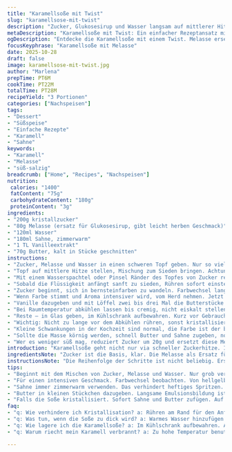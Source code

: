 ```yaml
---
title: "Karamellsoße mit Twist"
slug: "karamellsose-mit-twist"
description: "Zucker, Glukosesirup und Wasser langsam auf mittlerer Hitze erhitzt, bis die Mischung bernsteinfarben wird. Dann Sahne mit Vorsicht eingerührt, Vanille verfeinert und Butter stückweise untergerührt. Kleine Anpassungen in Zeit und Technik helfen, kristallisationsfrei und samtig cremig zu bleiben. Statt Glukosesirup Melasse verwendet – gibt ein etwas herberes Aroma. Wichtig: Beim Waschen des Topfrands Zuckerreste entfernen, sonst schlägt die Masse um. Ständiges Rühren vor dem Erstarren, danach Finger weg vom Löffel. Temperaturkontrolle spielt eine Rolle, aber sensorische Zeichen sind ebenso entscheidend. Nutzt bewährte Tricks gegen Anbrennen und Mixer-Spritzer. Erfahrung zeigt: Timing ist variabel, auf Farbe und Duft achten. "
metaDescription: "Karamellsoße mit Twist: Ein einfacher Rezeptansatz mit Melasse für eine herbe Note. Perfekt für Desserts und als exquisites Topping."
ogDescription: "Entdecke die Karamellsoße mit einem Twist. Melasse ersetzt Glukosesirup für einen herben Geschmack. Ideal für verschiedene Desserts."
focusKeyphrase: "Karamellsoße mit Melasse"
date: 2025-10-28
draft: false
image: karamellsose-mit-twist.jpg
author: "Marlena"
prepTime: PT6M
cookTime: PT22M
totalTime: PT28M
recipeYield: "3 Portionen"
categories: ["Nachspeisen"]
tags:
- "Dessert"
- "Süßspeise"
- "Einfache Rezepte"
- "Karamell"
- "Sahne"
keywords:
- "Karamell"
- "Melasse"
- "süß-salzig"
breadcrumb: ["Home", "Recipes", "Nachspeisen"]
nutrition: 
 calories: "1400"
 fatContent: "75g"
 carbohydrateContent: "180g"
 proteinContent: "3g"
ingredients:
- "200g kristallzucker"
- "80g Melasse (ersatz für Glukosesirup, gibt leicht herben Geschmack)"
- "120ml Wasser"
- "180ml Sahne, zimmerwarm"
- "1 TL Vanilleextrakt"
- "70g Butter, kalt in Stücke geschnitten"
instructions:
- "Zucker, Melasse und Wasser in einen schweren Topf geben. Nur so viel rühren bis alles grob vermischt ist, sonst spritzt es."
- "Topf auf mittlere Hitze stellen, Mischung zum Sieden bringen. Achtung– gleichmäßig umrühren bis Zucker sich komplett auflöst. Geräusche ändern sich von knisternd zu ruhiger."
- "Mit einem Wasserspachtel oder Pinsel Ränder des Topfes von Zucker reinigen, keine Kristalle am Rand lassen. Sonst wird die Soße körnig."
- "Sobald die Flüssigkeit anfängt sanft zu sieden, Rühren sofort einstellen und nur noch Temperatur beobachten."
- "Zucker beginnt, sich in bernsteinfarben zu wandeln. Farbwechsel langsam beobachten, von hellgelb bis bernstein. Temperaturmesser optional, Ziel ca. 180° Celsius (356°F)."
- "Wenn Farbe stimmt und Aroma intensiver wird, vom Herd nehmen. Jetzt Sahne langsam, in kleinen Mengen, einrühren– Vorsicht: es spritzt und zischt sehr stark."
- "Vanille dazugeben und mit Löffel zwei bis drei Mal die Butterstücke unterrühren, bis alles schmilzt und sich verbindet. Soße dickt jetzt noch weiter nach."
- "Bei Raumtemperatur abkühlen lassen bis cremig, nicht eiskalt stellen, sonst verändert sich die Konsistenz zu hart."
- "Reste – in Glas geben, im Kühlschrank aufbewahren. Kurz vor Gebrauch kurz erwärmen, sonst wird sie zäh."
- "Wichtig: Nicht zu lange vor dem Abkühlen rühren, sonst kristallisiert der Zucker."
- "Kleine Schwankungen in der Kochzeit sind normal, die Farbe ist der beste Indikator. Wer kein Thermometer hat, kann den Farbton an der Pfanne prüfen– bernsteinfarben, leicht goldbraun."
- "Sollte die Masse körnig werden, schnell Butter und Sahne zugeben, noch mal auf mittlerer Hitze schmelzen, aber nicht mehr kochen."
- "Wer es weniger süß mag, reduziert Zucker um 20g und ersetzt diese Menge durch Ahornsirup – etwas nussige Note, auch spannend."
introduction: "Karamellsoße geht nicht nur via schneller Zuckerhitze. Ich habe gelernt, dass Geduld beim Erhitzen und der richtige Umgang mit Rändern im Topf entscheidend sind– sonst wird die Köstlichkeit schnell kristallig. Glukosesirup habe ich mal durch Melasse ersetzt, was der Soße eine leicht herbe Tiefe gibt, die ich überraschend mag. Wichtiger Punkt: Sobald die Farbe ein warmes Bernstein erreicht, ab vom Herd, bevor es bitter wird. Der Spritzalarm, wenn die Sahne kommt, erfordert Fingerspitzengefühl und eine gute Positionierung. Butter langsam einarbeiten, zwei Esslöffel auf einmal, um die Emulsion zu stabilisieren. Wer zu ungeduldig rührt, riskiert eine körnige Textur, die sich nicht mehr retten lässt. Temperaturmessung eine gute Stütze, ich schaue aber viel eher auf Farbe und Hörzeichen– das Prasseln, das Wasserbläschen machen, der Duft von karamellisierendem Zucker. Perfekte Karamellsoße ist eine Kunst, keine Formel."
ingredientsNote: "Zucker ist die Basis, klar. Die Melasse als Ersatz für den Glasurstoff sorgt für einen wärmeren, nicht ganz so süßen Geschmack im Vergleich zu Glukosesirup. Wasser löst den Zucker, vermeidet ungleichmäßiges Erhitzen und fördert glatte Karamellbildung. Sahne zimmerwarm, damit es beim Eingießen nicht zu stark spritzt und die Temperatur nicht abrupt fällt, das führt sonst zum Karamell-Härten. Vanilleextrakt bringt Tiefe, kann durch Vanilleschote ersetzt oder etwas Zimt zugegeben werden für Extra-Würze. Butter sollte kalt in kleinen Portionen kommen, damit sie langsam schmilzt und die Soße anziehend samtig wird. Kühlschranklagerung machen die Soße härter, deshalb vor Verwendung sanft erwärmen. Für nicht vorrätige Zutaten wie Melasse, kann man auch Honig probieren, nur vorsichtig dosieren, da Honig Molasse-ähnlich zäh ist."
instructionsNote: "Die Reihenfolge der Schritte ist nicht beliebig. Erst mal Zucker, Sirup (hier Melasse) und Wasser gut verrühren, das sorgt für gleichmäßiges Auflösen. Verhalten beim Rühren entscheidend– nur am Anfang und am Rand während der ersten Siedephase, danach Finger weg, sonst kristallisiert es. Den Topfrand mit einem feuchten Pinsel sauber halten, das ist mein Geheimtipp dagegen, dass die Oberfläche körnig wird. Hitze nicht auf Vollgas, mittlere Temperatur, sonst springt die Mischung ruckartig von transparent zu braun und es wird bitter. Farbumschlag genau beobachten, er ist der beste Indikator für den richtigen Zeitpunkt. Beim Sahnezusatz spritzt es heftig, am besten Sahne in dünnem Strahl langsam dazugießen und gleichzeitig rühren. Butterportionen langsam zugeben, sonst trennt die Soße sich. Manchmal hilft ein Schuss warmes Wasser, wenn das Karamell zu dick wird. Nach dem Kochen im Raumtemperatur stehen lassen, so erreicht die Soße die optimale Konsistenz – zu kalt macht sie hart, zu heiß bleibt sie flüssig und läuft weg."
tips:
- "Beginnt mit dem Mischen von Zucker, Melasse und Wasser. Nur grob verrühren. Achten auf Spritzer. Hitze mittlerer Bereich. Zuerst Geduld, dann gleichmäßig rühren. Plötzliches Knacken beim Zucker, dann ruhiger."
- "Für einen intensiven Geschmack. Farbwechsel beobachten. Von hellgelb über gold bis bernstein. Bei ca. 180° C vom Herd nehmen, bevor es bitter wird. Kühl und schnell, nicht zu lange rühren. Geduld führt zur gewünschten Textur."
- "Sahne immer zimmerwarm verwenden. Das verhindert heftiges Spritzen. Langsam einfüllen, besser einen dünnen Strahl. Immer weiter rühren, damit sich die Soße verbindet. Konsistenz ist entscheidend; nicht zu fest und nicht zu flüssig."
- "Butter in kleinen Stückchen dazugeben. Langsame Emulsionsbildung ist der Schlüssel. Bei Problemen mit der Konsistenz. Ein Schuss warmes Wasser kann helfen, wenn der Karamell zu dick ist. Nicht überkochen."
- "Falls die Soße kristallisiert. Sofort Sahne und Butter zufügen. Auf mittlere Hitze schmelzen. Spätestens dann ist die Zeit zum Rühren vorbei. Schnelligkeit bewahren, damit kein Zuckerkristall entsteht."
faq:
- "q: Wie verhindere ich Kristallisation? a: Rühren am Rand für den Anfang wichtig. Danach nicht mehr. Sauberer Topfrand sorgt für gleichmäßige Hitze. Kleine Reste entfernen."
- "q: Was tun, wenn die Soße zu dick wird? a: Warmes Wasser hinzufügen. Aber nur vorsichtig. Alternativ geht auch Sahne. Langsam zugeben, das hilft die Konsistenz."
- "q: Wie lagere ich die Karamellsoße? a: Im Kühlschrank aufbewahren. Aber nicht zu lange. Vor Gebrauch leicht erwärmen. Eventuell zäh? Ein bisschen warm machen, um die richtige Textur zu erreichen."
- "q: Warum riecht mein Karamell verbrannt? a: Zu hohe Temperatur benutzt. Sofort runter von der Hitze. Geduld ist notwendig. Kleine Hitze vermeiden, um den Zucker gleichmäßig zu karamellisieren."

---
```

